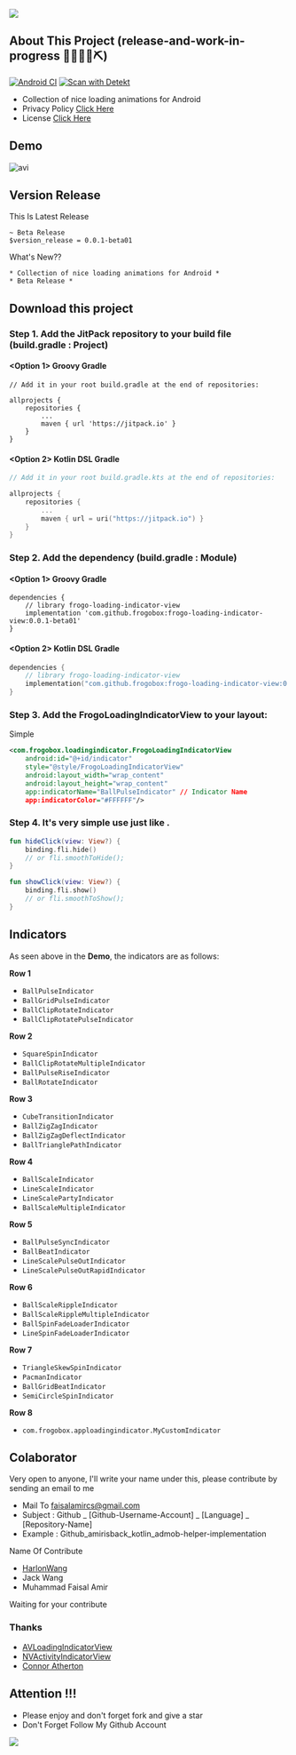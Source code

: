 ![](docs/image/banner.png?raw=true)

## About This Project (release-and-work-in-progress 👷🔧️👷‍♀️⛏)
[![Android CI](https://github.com/frogobox/frogo-loading-indicator-view/actions/workflows/android-ci.yml/badge.svg)](https://github.com/frogobox/frogo-loading-indicator-view/actions/workflows/android-ci.yml)
[![Scan with Detekt](https://github.com/frogobox/frogo-loading-indicator-view/actions/workflows/detekt.yml/badge.svg)](https://github.com/frogobox/frogo-loading-indicator-view/actions/workflows/detekt.yml)

- Collection of nice loading animations for Android
- Privacy Policy [Click Here](https://github.com/frogobox/frogo-loading-indicator-view/blob/master/PRIVACY-POLICY.md)
- License [Click Here](https://github.com/frogobox/frogo-loading-indicator-view/blob/master/LICENSE)

## Demo
![avi](docs/image/demo_apps.gif?raw=true)

## Version Release
This Is Latest Release

    ~ Beta Release
    $version_release = 0.0.1-beta01

What's New??

    * Collection of nice loading animations for Android *
    * Beta Release *

## Download this project

### Step 1. Add the JitPack repository to your build file (build.gradle : Project)

#### <Option 1> Groovy Gradle

    // Add it in your root build.gradle at the end of repositories:

    allprojects {
        repositories {
            ...
            maven { url 'https://jitpack.io' }
        }
    }

#### <Option 2> Kotlin DSL Gradle

```kotlin
// Add it in your root build.gradle.kts at the end of repositories:

allprojects {
    repositories {
        ...
        maven { url = uri("https://jitpack.io") }
    }
}
```

### Step 2. Add the dependency (build.gradle : Module)

#### <Option 1> Groovy Gradle

    dependencies {
        // library frogo-loading-indicator-view
        implementation 'com.github.frogobox:frogo-loading-indicator-view:0.0.1-beta01'
    }

#### <Option 2> Kotlin DSL Gradle

```kotlin
dependencies {
    // library frogo-loading-indicator-view
    implementation("com.github.frogobox:frogo-loading-indicator-view:0.0.1-beta01")
}
```

### Step 3. Add the FrogoLoadingIndicatorView to your layout:

Simple 

```xml
<com.frogobox.loadingindicator.FrogoLoadingIndicatorView
    android:id="@+id/indicator"
    style="@style/FrogoLoadingIndicatorView"
    android:layout_width="wrap_content"
    android:layout_height="wrap_content"
    app:indicatorName="BallPulseIndicator" // Indicator Name
    app:indicatorColor="#FFFFFF"/>
```

### Step 4. It's very simple use just like .
```kotlin
fun hideClick(view: View?) {
    binding.fli.hide()
    // or fli.smoothToHide();
}

fun showClick(view: View?) {
    binding.fli.show()
    // or fli.smoothToShow();
}
```

## Indicators

As seen above in the **Demo**, the indicators are as follows:

**Row 1**
 * `BallPulseIndicator`
 * `BallGridPulseIndicator`
 * `BallClipRotateIndicator`
 * `BallClipRotatePulseIndicator`

**Row 2**
 * `SquareSpinIndicator`
 * `BallClipRotateMultipleIndicator`
 * `BallPulseRiseIndicator`
 * `BallRotateIndicator`

**Row 3**
 * `CubeTransitionIndicator`
 * `BallZigZagIndicator`
 * `BallZigZagDeflectIndicator`
 * `BallTrianglePathIndicator`

**Row 4**
 * `BallScaleIndicator`
 * `LineScaleIndicator`
 * `LineScalePartyIndicator`
 * `BallScaleMultipleIndicator`

**Row 5**
 * `BallPulseSyncIndicator`
 * `BallBeatIndicator`
 * `LineScalePulseOutIndicator`
 * `LineScalePulseOutRapidIndicator`

**Row 6**
 * `BallScaleRippleIndicator`
 * `BallScaleRippleMultipleIndicator`
 * `BallSpinFadeLoaderIndicator`
 * `LineSpinFadeLoaderIndicator`

**Row 7**
 * `TriangleSkewSpinIndicator`
 * `PacmanIndicator`
 * `BallGridBeatIndicator`
 * `SemiCircleSpinIndicator`
 
**Row 8**
 * `com.frogobox.apploadingindicator.MyCustomIndicator`

## Colaborator
Very open to anyone, I'll write your name under this, please contribute by sending an email to me

- Mail To faisalamircs@gmail.com
- Subject : Github _ [Github-Username-Account] _ [Language] _ [Repository-Name]
- Example : Github_amirisback_kotlin_admob-helper-implementation

Name Of Contribute
- [HarlonWang](https://github.com/HarlonWang)
- Jack Wang
- Muhammad Faisal Amir

Waiting for your contribute

### Thanks
- [AVLoadingIndicatorView](https://github.com/HarlonWang/AVLoadingIndicatorView)
- [NVActivityIndicatorView](https://github.com/ninjaprox/NVActivityIndicatorView)
- [Connor Atherton](https://github.com/ConnorAtherton)

## Attention !!!
- Please enjoy and don't forget fork and give a star
- Don't Forget Follow My Github Account

![](docs/image/mad_score.png?raw=true)
